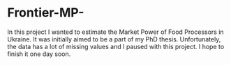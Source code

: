 # Frontier-MP-

In this project I wanted to estimate the Market Power of Food Processors in Ukraine. It was initially aimed to be a part of my PhD thesis. 
Unfortunately, the data has a lot of missing values and I paused with this project. 
I hope to finish it one day soon.
